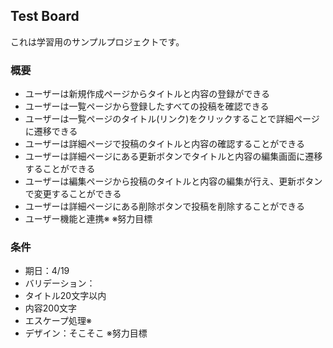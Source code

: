 ## Test Board

これは学習用のサンプルプロジェクトです。

### 概要
- ユーザーは新規作成ページからタイトルと内容の登録ができる
- ユーザーは一覧ページから登録したすべての投稿を確認できる
- ユーザーは一覧ページのタイトル(リンク)をクリックすることで詳細ページに遷移できる
- ユーザーは詳細ページで投稿のタイトルと内容の確認することができる
- ユーザーは詳細ページにある更新ボタンでタイトルと内容の編集画面に遷移することができる
- ユーザーは編集ページから投稿のタイトルと内容の編集が行え、更新ボタンで変更することができる
- ユーザーは詳細ページにある削除ボタンで投稿を削除することができる
- ユーザー機能と連携※
※努力目標

### 条件

- 期日：4/19
- バリデーション：
 - タイトル20文字以内
 - 内容200文字
 - エスケープ処理※
- デザイン：そこそこ
※努力目標